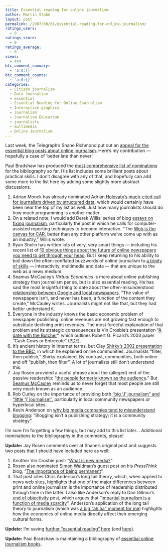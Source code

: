 ```yaml
---
title: Essential reading for online journalism
author: Martin Stabe
layout: post
permalink: /2007/08/01/essential-reading-for-online-journalism/
ratings_users:
  - 0
ratings_score:
  - 0
ratings_average:
  - 0
views:
  - 444
btc_comment_summary:
  - 'a:0:{}'
btc_comment_counts:
  - 'a:0:{}'
categories:
  - Citizen journalism
  - Data Journalism
  - essential
  - Essential Reading for Online Journalism
  - Interactive graphics
  - Journalism
  - Journalism Education
  - journalists
  - multimedia
  - Online Journalism
---
```

Last week, the Telegraph&#8217;s Shane Richmond put out an [appeal for the essential blog posts about online journalism][1]. Here&#8217;s my contribution — hopefully a case of &#8216;better late than never&#8217;.

Paul Bradshaw has produced the [most comprehensive list of nominations][2] for the bibliography so far. His list includes some brilliant posts about practical skills. I don&#8217;t disagree with any of that, and hopefully can add some more to the list here by adding some slightly more abstract discussions.

  1. Adrian Monck has already nominated Adrian[ Holovaty&#8217;s much-cited call for journalism driven by structured data][3], which would certainly have been near the top of my list as well. Just how many journalists should do how much programming is another matter.
  2. On a related note, I would add Derek Willis’ series of blog [essays on fixing journalism][4], particularly the post in which he calls for computer-assisted reporting techniques to become interactive. &#8220;The [Web is the canvas for CAR][5], better than any other platform we’ve come up with as an industry,&#8221; Willis wrote.
  3. Ryan Sholin has written lots of very, very smart things — including his recent list of [10 obvious things about the future of online newspapers you need to get through your head][6]. But I keep returning to his ability to boil down the often-conflated buzzwords of online journalism to [a trinity of skills][7] — interactivity, multimedia and data — that are unique to the web as a news medium.
  4. Seamus McCauley&#8217;s *Virtual Economics* is more about online publishing strategy than journalism per se, but is also essential reading. He has said the most insightful thing to date about the often-misunderstood [relationship between Google and local newspapers][8]. &#8220;The value of newspapers isn&#8217;t, and never has been, a function of the content they create,&#8221; McCauley writes. Journalists might not like that, but they had better understand it.
  5. Everyone in the industry knows the basic economic problem of newspaper publishing: online revenues are not growing fast enough to substitute declining print revenues. The most forceful explanation of that problem and its strategic consequences is Vin Crosbie&#8217;s presentation &#8220;[A date with the Butcher][9]&#8220;, which outlines Robert G. Picard&#8217;s 2003 paper &#8220;Cash Cows or Entrecote&#8221; ([PDF][10]).
  6. It&#8217;s ancient history in Internet terms, but Clay [Shirky&#8217;s 2002 presentation to the BBC][11], in which he explained online communities. Journalists &#8220;filter, then publish,&#8221; Shirky explained. By contrast, communities, both online and off &#8220;publish, then filter&#8221;. A lot of journalists still don&#8217;t understand this.
  7. Jay Rosen provided a useful phrase about the (alleged) end of the passive readership: &#8220;[the people formerly known as the audience][12].&#8221; But [Seamus McCauley][13] reminds us to never forget that most people are still very much known as an audience.
  8. Rob Curley on the importance of providing both [&#8220;big &#8216;J&#8217; journalism&#8221; and &#8220;little &#8216;j&#8217; journalism&#8221;][14], particularly in local community newspapers or hyperlocal sites.
  9. Kevin Anderson on [why big media companies tend to misunderstand blogging][15]: &#8220;Blogging isn&#8217;t a publishing strategy; it is a community strategy&#8221;.

I&#8217;m sure I&#8217;m forgetting a few things, but may add to this list later&#8230; Additional nominations to the bibliography in the comments, please!

**Update:** Jay Rosen comments over at Shane&#8217;s original post and suggests two posts that I should have included here as well:

  1. Another Vin Crosbie post: &#8220;[What is new media?][16]&#8220;
  2. Rosen also nominated [Simon Waldman][17]&#8216;s guest post on his *PressThink* blog, &#8220;[The importance of being permanent][18]&#8220;.
  3. That post cites Chris Anderson&#8217;s long tail theory, which, when applied to news web sites, highlights that one of the major differences between print and online journalism is the importance of readership distributed through time in the latter. I also like Anderson&#8217;s reply to Dan Gillmor&#8217;s [end of objectivity][19] post, which argues that &#8220;[impartial journalism is a function of media scarcity][20]&#8220;. Anderson&#8217;s application of the long tail theory to journalism (which was [a big &#8220;ah ha&#8221; moment for me][21]) highlights how the economics of online media directly affect their emerging cultural forms.

**Update:** I&#8217;m saving [further &#8220;essential reading&#8221; here][22] (and [here][23]).

**Update:** Paul Bradshaw is maintaining a bibliography of [essential online journalism books][24].

 [1]: http://blogs.telegraph.co.uk/technology/shanerichmond/july07/mustread.htm
 [2]: http://onlinejournalismblog.wordpress.com/2007/07/25/online-journalisms-must-read-blog-posts/
 [3]: http://www.holovaty.com/blog/archive/2006/09/06/0307
 [4]: http://www.thescoop.org/thefix/
 [5]: http://www.thescoop.org/thefix/the-canvas-for-car/
 [6]: http://www.ryansholin.com/2007/06/02/10-obvious-things-about-the-future-of-newspapers-you-need-to-get-through-your-head/
 [7]: http://www.ryansholin.com/2007/02/05/further-notes-on-the-new-journalism-skillset/
 [8]: http://virtualeconomics.typepad.com/virtualeconomics/2007/02/so_whats_the_bi.html
 [9]: hhttp://rebuildingmedia.corante.com/archives/2006/04/26/a_date_with_the_butcher.php
 [10]: http://www.leaonline.com/doi/abs/10.1207/S15427439TC1102_04
 [11]: http://shirky.com/writings/broadcast_and_community.html
 [12]: http://journalism.nyu.edu/pubzone/weblogs/pressthink/2006/06/27/ppl_frmr.html
 [13]: http://virtualeconomics.typepad.com/virtualeconomics/2007/04/more_on_the_myt.html
 [14]: http://robcurley.com/2006/11/19/cover-a-prom-have-you-lost-your-damn-mind/
 [15]: http://strange.corante.com/archives/2006/11/12/blogging_isnt_a_publishing_strategy.php
 [16]: http://rebuildingmedia.corante.com/archives/2006/04/27/what_is_new_media.php
 [17]: http://www.simonwaldman.net/blog/
 [18]: http://journalism.nyu.edu/pubzone/weblogs/pressthink/2005/01/07/wldm_perm.html
 [19]: http://dangillmor.typepad.com/dan_gillmor_on_grassroots/2005/01/the_end_of_obje.html
 [20]: http://www.longtail.com/the_long_tail/2005/02/the_end_of_obje.html
 [21]: http://www.pressgazette.co.uk/story.asp?sectioncode=1&storycode=35548
 [22]: http://www.martinstabe.com/blog/category/essential/
 [23]: http://del.icio.us/martinstabe/essential
 [24]: http://onlinejournalismblog.com/2007/11/07/are-there-really-only-six-essential-books-on-online-journalism/